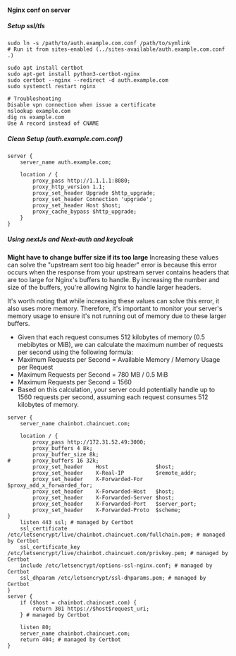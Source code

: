 #### Nginx conf on server

##### Setup ssl/tls

```
sudo ln -s /path/to/auth.example.com.conf /path/to/symlink
# Run it from sites-enabled (../sites-available/auth.example.com.conf .)

sudo apt install certbot
sudo apt-get install python3-certbot-nginx
sudo certbot --nginx --redirect -d auth.example.com
sudo systemctl restart nginx

# Troubleshooting
Disable vpn connection when issue a certificate
nslookup example.com
dig ns example.com
Use A record instead of CNAME
```

##### Clean Setup (auth.example.com.conf)

```
server {
    server_name auth.example.com;

    location / {
        proxy_pass http://1.1.1.1:8080;
        proxy_http_version 1.1;
        proxy_set_header Upgrade $http_upgrade;
        proxy_set_header Connection 'upgrade';
        proxy_set_header Host $host;
        proxy_cache_bypass $http_upgrade;
    }
}
```

##### Using nextJs and Next-auth and keycloak

**Might have to change buffer size if its too large**
Increasing these values can solve the "upstream sent too big header" error is because this error occurs when the
response from your upstream server contains headers that are too large for Nginx's buffers to handle. By increasing the
number and size of the buffers, you're allowing Nginx to handle larger headers.

It's worth noting that while increasing these values can solve this error, it also uses more memory. Therefore, it's
important to monitor your server's memory usage to ensure it's not running out of memory due to these larger buffers.

- Given that each request consumes 512 kilobytes of memory (0.5 mebibytes or MiB), we can calculate the maximum number of
requests per second using the following formula:
- Maximum Requests per Second = Available Memory / Memory Usage per Request
- Maximum Requests per Second = 780 MB / 0.5 MiB
- Maximum Requests per Second = 1560
- Based on this calculation, your server could potentially handle up to 1560 requests per second, assuming each request
consumes 512 kilobytes of memory.

```
server {
    server_name chainbot.chaincuet.com;

    location / {
        proxy_pass http://172.31.52.49:3000;
        proxy_buffers 4 8k;
	    proxy_buffer_size 8k;
#       proxy_buffers 16 32k;
        proxy_set_header    Host               $host;
        proxy_set_header    X-Real-IP          $remote_addr;
        proxy_set_header    X-Forwarded-For    $proxy_add_x_forwarded_for;
        proxy_set_header    X-Forwarded-Host   $host;
        proxy_set_header    X-Forwarded-Server $host;
        proxy_set_header    X-Forwarded-Port   $server_port;
        proxy_set_header    X-Forwarded-Proto  $scheme;
}
    listen 443 ssl; # managed by Certbot
    ssl_certificate /etc/letsencrypt/live/chainbot.chaincuet.com/fullchain.pem; # managed by Certbot
    ssl_certificate_key /etc/letsencrypt/live/chainbot.chaincuet.com/privkey.pem; # managed by Certbot
    include /etc/letsencrypt/options-ssl-nginx.conf; # managed by Certbot
    ssl_dhparam /etc/letsencrypt/ssl-dhparams.pem; # managed by Certbot
}
server {
    if ($host = chainbot.chaincuet.com) {
        return 301 https://$host$request_uri;
    } # managed by Certbot

    listen 80;
    server_name chainbot.chaincuet.com;
    return 404; # managed by Certbot
}
```

